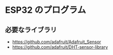 # ESP32 のプログラム

## 必要なライブラリ

- <https://github.com/adafruit/Adafruit_Sensor>
- <https://github.com/adafruit/DHT-sensor-library>
